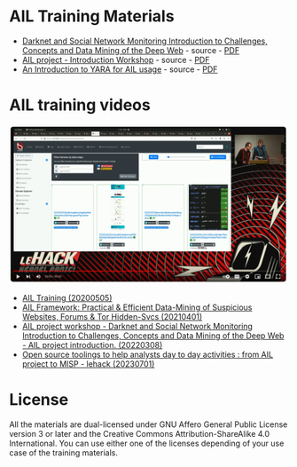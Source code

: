 # AIL Training Materials

- [Darknet and Social Network Monitoring Introduction to Challenges, Concepts and Data Mining of the Deep Web](https://github.com/ail-project/ail-training/tree/master/0-darknet-monitoring-introduction) - source - [PDF](https://github.com/ail-project/ail-training/blob/master/0-darknet-monitoring-introduction/ail-training.pdf)
- [AIL project - Introduction Workshop](https://github.com/ail-project/ail-training/tree/master/1-ail-introduction) - source - [PDF](https://github.com/ail-project/ail-training/blob/master/1-ail-introduction/ail-training.pdf)
- [An Introduction to YARA for AIL usage](https://github.com/ail-project/ail-training/tree/master/0.1-an-introduction-to-yara) - source - [PDF](https://github.com/ail-project/ail-training/blob/master/0.1-an-introduction-to-yara/ail-training.pdf)

# AIL training videos

[![ Open source toolings to help analysts day to day activities : AIL Project](https://raw.githubusercontent.com/ail-project/ail-training/00b981c845809ceaa2f235403dd5bc427d984ea8/images/ail-video.png)](https://www.youtube.com/watch?v=PwxtAWtnoF4)

- [AIL Training (20200505)](https://framatube.org/videos/watch/b8cf2c67-df7b-4abc-a81c-a5b381144a20)
- [AIL Framework: Practical & Efficient Data-Mining of Suspicious Websites, Forums & Tor Hidden-Svcs (20210401)](https://www.youtube.com/watch?v=KG1xkmdEbHA)
- [AIL project workshop - Darknet and Social Network Monitoring Introduction to Challenges, Concepts and Data Mining of the Deep Web - AIL project introduction. (20220308)](https://www.youtube.com/watch?v=uI4ga3bXnGU)
- [Open source toolings to help analysts day to day activities : from AIL project to MISP - lehack (20230701)](https://www.youtube.com/watch?v=PwxtAWtnoF4)

# License

All the materials are dual-licensed under GNU Affero General Public License version 3 or later and the Creative Commons Attribution-ShareAlike 4.0 International. You can use either one of the licenses depending of your use case of the training materials.
